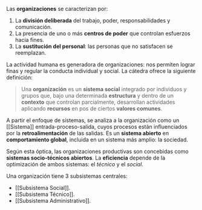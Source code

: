 Las **organizaciones** se caracterizan por:

1. La **división deliberada** del trabajo, poder, responsabilidades y comunicación.
2. La presencia de uno o más **centros de poder** que controlan esfuerzos hacia fines.
3. La **sustitución del personal**: las personas que no satisfacen se reemplazan.

La actividad humana es generadora de organizaciones: nos permiten lograr finas y regular la conducta individual y social. La cátedra ofrece la siguiente definición:

> Una **organización** es un **sistema social** integrado por individuos y grupos que, bajo una determinada **estructura** y dentro de un **contexto** que controlan parcialmente, desarrollan actividades aplicando **recursos** en pos de ciertos **valores comunes**.

A partir el enfoque de sistemas, se analiza a la organización como un [[Sistema]] entrada-proceso-salida, cuyos procesos están influenciados por la **retroalimentación** de las salidas. Es un **sistema abierto** en **comportamiento global**, incluida en un sistema más amplio: la sociedad.

Según esta óptica, las organizaciones productivas son concebidas como **sistemas socio-técnicos abiertos**. La **eficiencia** depende de la optimización de ambos sistemas: el _técnico_ y el _social_.

Una organización tiene 3 subsistemas centrales:

- [[Subsistema Social]].
- [[Subsistema Técnico]].
- [[Subsistema Administrativo]].

